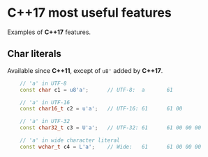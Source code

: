 # C++17 most useful features

Examples of **C++17** features.

## Char literals

Available since **C++11**, except of `u8'` added by **C++17**.

```cpp
    // 'a' in UTF-8
    const char c1 = u8'a';      // UTF-8:  a       61

    // 'a' in UTF-16
    const char16_t c2 = u'a';   // UTF-16: 61      61 00

    // 'a' in UTF-32
    const char32_t c3 = U'a';   // UTF-32: 61      61 00 00 00

    // 'a' in wide character literal
    const wchar_t c4 = L'a';    // Wide:   61      61 00 00 00
```
